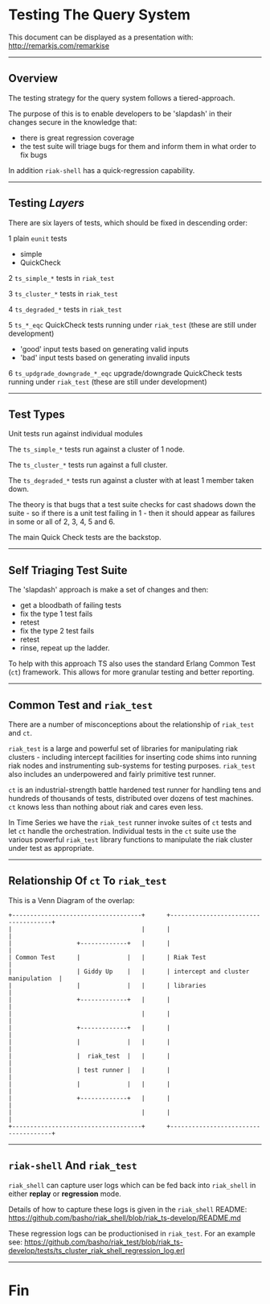 # Testing The Query System

This document can be displayed as a presentation with:
http://remarkjs.com/remarkise

---

## Overview

The testing strategy for the query system follows a tiered-approach.

The purpose of this is to enable developers to be 'slapdash' in their changes secure in the knowledge that:
* there is great regression coverage
* the test suite will triage bugs for them and inform them in what order to fix bugs

In addition `riak-shell` has a quick-regression capability.

---

## Testing _Layers_

There are six layers of tests, which should be fixed in descending order:

1 plain `eunit` tests
* simple
* QuickCheck

2 `ts_simple_*` tests in `riak_test`

3 `ts_cluster_*` tests in `riak_test`

4 `ts_degraded_*` tests in `riak_test`

5 `ts_*_eqc` QuickCheck tests running under `riak_test` (these are still under development)
* 'good' input tests based on generating valid inputs
* 'bad' input tests based on generating invalid inputs

6 `ts_updgrade_downgrade_*_eqc` upgrade/downgrade QuickCheck tests running under `riak_test` (these are still under development)

---

## Test Types

Unit tests run against individual modules

The `ts_simple_*` tests run against a cluster of 1 node.

The `ts_cluster_*` tests run against a full cluster.

The `ts_degraded_*` tests run against a cluster with at least 1 member taken down.

The theory is that bugs that a test suite checks for cast shadows down the suite - so if there is a unit test failing in 1 - then it should appear as failures in some or all of 2, 3, 4, 5 and 6.

The main Quick Check tests are the backstop.

---

## Self Triaging Test Suite

The 'slapdash' approach is make a set of changes and then:

* get a bloodbath of failing tests
* fix the type 1 test fails
* retest
* fix the type 2 test fails
* retest
* rinse, repeat up the ladder.

To help with this approach TS also uses the standard Erlang Common Test (`ct`) framework. This allows for more granular testing and better reporting.

---

## Common Test and `riak_test`

There are a number of misconceptions about the relationship of `riak_test` and `ct`.

`riak_test` is a large and powerful set of libraries for manipulating riak clusters - including intercept facilities for inserting code shims into running riak nodes and instrumenting sub-systems for testing purposes. `riak_test` also includes an underpowered and fairly primitive test runner.

`ct` is an industrial-strength battle hardened test runner for handling tens and hundreds of thousands of tests, distributed over dozens of test machines. `ct` knows less than nothing about riak and cares even less.

In Time Series we have the `riak_test` runner invoke suites of `ct` tests and let `ct` handle the orchestration. Individual tests in the `ct` suite use the various powerful `riak_test` library functions to manipulate the riak cluster under test as appropriate.

---

## Relationship Of `ct` To `riak_test`

This is a Venn Diagram of the overlap:

```
+------------------------------------+      +-------------------------------------+
|                                    |      |                                     |
|                  +-------------+   |      |                                     |
| Common Test      |             |   |      | Riak Test                           |
|                  | Giddy Up    |   |      | intercept and cluster manipulation  |
|                  |             |   |      | libraries                           |
|                  +-------------+   |      |                                     |
|                                    |      |                                     |
|                  +-------------+   |      |                                     |
|                  |             |   |      |                                     |
|                  |  riak_test  |   |      |                                     |
|                  | test runner |   |      |                                     |
|                  |             |   |      |                                     |
|                  +-------------+   |      |                                     |
|                                    |      |                                     |
+------------------------------------+      +-------------------------------------+
```

---

## `riak-shell` And `riak_test`

`riak_shell` can capture user logs which can be fed back into `riak_shell` in either **replay** or **regression** mode.

Details of how to capture these logs is given in the `riak_shell` README:
https://github.com/basho/riak_shell/blob/riak_ts-develop/README.md

These regression logs can be productionised in `riak_test`. For an example see:
https://github.com/basho/riak_test/blob/riak_ts-develop/tests/ts_cluster_riak_shell_regression_log.erl

---

# Fin